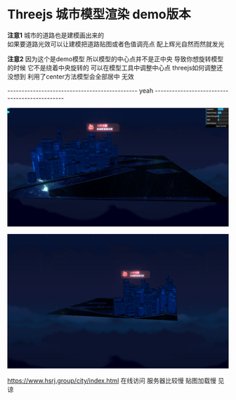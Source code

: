 # Threejs 城市模型渲染 demo版本

**注意1**
城市的道路也是建模画出来的  
如果要道路光效可以让建模把道路贴图或者色值调亮点 
配上辉光自然而然就发光

**注意2**
因为这个是demo模型 
所以模型的中心点并不是正中央 
导致你想旋转模型的时候 
它不是绕着中央旋转的 
可以在模型工具中调整中心点 
threejs如何调整还没想到
利用了center方法模型会全部居中 无效

---------------------------------------------- yeah ----------------------------------------------

![效果图 1](https://github.com/542154968/threejs-city-model/blob/master/images/city1.png)

![效果图 2](https://github.com/542154968/threejs-city-model/blob/master/images/city2.png)


https://www.hsrj.group/city/index.html 在线访问 服务器比较慢 贴图加载慢 见谅

